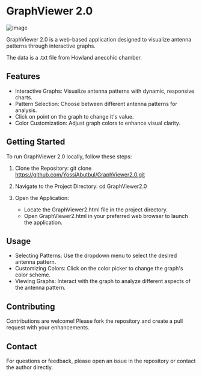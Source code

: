 GraphViewer 2.0
===============
![image](https://github.com/user-attachments/assets/44b46abb-06c1-4142-ae22-a691800afd7f)


GraphViewer 2.0 is a web-based application designed to visualize antenna patterns through interactive graphs.

The data is a .txt file from Howland anecohic chamber.

Features
--------

- Interactive Graphs: Visualize antenna patterns with dynamic, responsive charts.
-  Pattern Selection: Choose between different antenna patterns for analysis.
- Click on point on the graph to change it's value.
- Color Customization: Adjust graph colors to enhance visual clarity.

Getting Started
---------------

To run GraphViewer 2.0 locally, follow these steps:

1. Clone the Repository:
   git clone https://github.com/YossiAbutbul/GraphViewer2.0.git

2. Navigate to the Project Directory:
   cd GraphViewer2.0

3. Open the Application:
   - Locate the GraphViewer2.html file in the project directory.
   - Open GraphViewer2.html in your preferred web browser to launch the application.

Usage
-----

- Selecting Patterns: Use the dropdown menu to select the desired antenna pattern.
- Customizing Colors: Click on the color picker to change the graph's color scheme.
- Viewing Graphs: Interact with the graph to analyze different aspects of the antenna pattern.

Contributing
------------

Contributions are welcome! Please fork the repository and create a pull request with your enhancements.

Contact
-------

For questions or feedback, please open an issue in the repository or contact the author directly.
